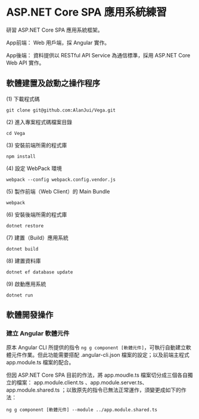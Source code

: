# ASP.NET Core SPA 應用系統練習

研習 ASP.NET Core SPA 應用系統框架。

App前端：
  Web 用戶端，採 Angular 實作。

App後端：
  資料提供以 RESTful API Service 為通信標準，採用 ASP.NET Core Web API 實作。

 ## 軟體建置及啟動之操作程序

(1) 下載程式碼

```
git clone git@github.com:AlanJui/Vega.git
```

(2) 進入專案程式碼檔案目錄

```
cd Vega
```

(3) 安裝前端所需的程式庫

```
npm install
```

(4) 設定 WebPack 環境

```
webpack --config webpack.config.vendor.js
```

(5) 製作前端（Web Client）的 Main Bundle

```
webpack
```

(6) 安裝後端所需的程式庫

```
dotnet restore
```

(7) 建置（Build）應用系統

```
dotnet build
```

(8) 建置資料庫

```
dotnet ef database update
```

(9) 啟動應用系統

```
dotnet run
```

## 軟體開發操作

### 建立 Angular 軟體元件

原本 Angular CLI 所提供的指令 `ng g component [軟體元件]`，可執行自動建立軟體元件作業。但此功能需要搭配 .angular-cli.json 檔案的設定；以及前端主程式 app.module.ts 檔案的配合。

但因 ASP.NET Core SPA 目前的作法，將 app.moudle.ts 檔案切分成三個各自獨立的檔案： app.module.client.ts 、app.module.server.ts、app.module.shared.ts ；以致原先的指令已無法正常運作，須變更成如下的作法：

```
ng g component [軟體元件] --module ../app.module.shared.ts
```
